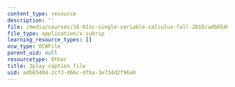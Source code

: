 ```yaml
---
content_type: resource
description: ''
file: /media/courses/18-01sc-single-variable-calculus-fall-2010/adb654042cf3d66cdfba3e734d2f96a0_hjZhPczMkL4.srt
file_type: application/x-subrip
learning_resource_types: []
ocw_type: OCWFile
parent_uid: null
resourcetype: Other
title: 3play caption file
uid: adb65404-2cf3-d66c-dfba-3e734d2f96a0
---
```

